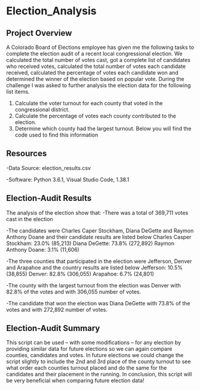# Election_Analysis

## Project Overview
A Colorado Board of Elections employee has given me the following tasks to complete the election audit of a recent local congressional election. We calculated the total number of votes cast, got a complete list of candidates who received votes, calculated the total number of votes each candidate received, calculated the percentage of votes each candidate won and determined the winner of the election based on popular vote. During the challenge I was asked to further analysis the election data for the following list items. 
1.	Calculate the voter turnout for each county that voted in the congressional district.
2.	Calculate the percentage of votes each county contributed to the election.
3.	Determine which county had the largest turnout.
Below you will find the code used to find this information
## Resources 
-Data Source: election_results.csv

-Software: Python 3.6.1, Visual Studio Code, 1.38.1
## Election-Audit Results
The analysis of the election show that:
-There was a total of 369,711 votes cast in the election 

-The candidates were Charles Caper Stockham, Diana DeGette and Raymon Anthony Doane and their candidate results are listed below
Charles Casper Stockham: 23.0% (85,213)
Diana DeGette: 73.8% (272,892)
Raymon Anthony Doane: 3.1% (11,606)

-The three counties that participated in the election were Jefferson, Denver and Arapahoe and the country results are listed below
Jefferson: 10.5% (38,855)
Denver: 82.8% (306,055)
Arapahoe: 6.7% (24,801)

-The county with the largest turnout from the election was Denver with 82.8% of the votes and with 306,055 number of votes.

-The candidate that won the election was Diana DeGette with 73.8% of the votes and with 272,892 number of votes.

## Election-Audit Summary
This script can be used – with some modifications – for any election by providing similar data for future elections so we can again compare counties, candidates and votes. In future elections we could change the script slightly to include the 2nd and 3rd place of the county turnout to see what order each counties turnout placed and do the same for the candidates and their placement in the running. In conclusion, this script will be very beneficial when comparing future election data!
